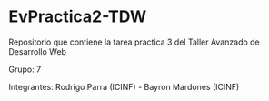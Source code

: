 # EvPractica2-TDW

Repositorio que contiene la tarea practica 3 del Taller Avanzado de Desarrollo Web

Grupo: 7

Integrantes: Rodrigo Parra (ICINF) - Bayron Mardones (ICINF)
